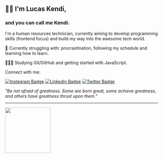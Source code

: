 ## 👋🏻 I'm Lucas Kendi,
### and you can call me Kendi.
I'm a human resources technician, currently aiming to develop programming skills (frontend focus) and build my way into the awesome tech world.

🌱 Currently struggling with: procrastination, following my schedule and learning how to learn.

🧑🏻‍🏫 Studying Git/GitHub and getting started with JavaScript.

Connect with me:

[![Instagram Badge](https://img.shields.io/badge/-Instagram-C13584?style=flat&logo=Instagram&logoColor=white)](https://www.instagram.com/lucaskendi_/)
[![Linkedin Badge](https://img.shields.io/badge/-LinkedIn-blue?style=flat&logo=LinkedIn&logoColor=white)](https://www.linkedin.com/)
[![Twitter Badge](https://img.shields.io/badge/-Twitter-1ca0f1?style=flat&logo=Twitter&logoColor=white)](https://twitter.com/)


_"Be not afraid of greatness. Some are born great, some achieve greatness, and others have greatness thrust upon them."_

---
<img height="150em" src="https://github-readme-stats.vercel.app/api?username=LucsKendi&show_icons=true&theme=dracula&include_all_commits=true&count_private=true"/>